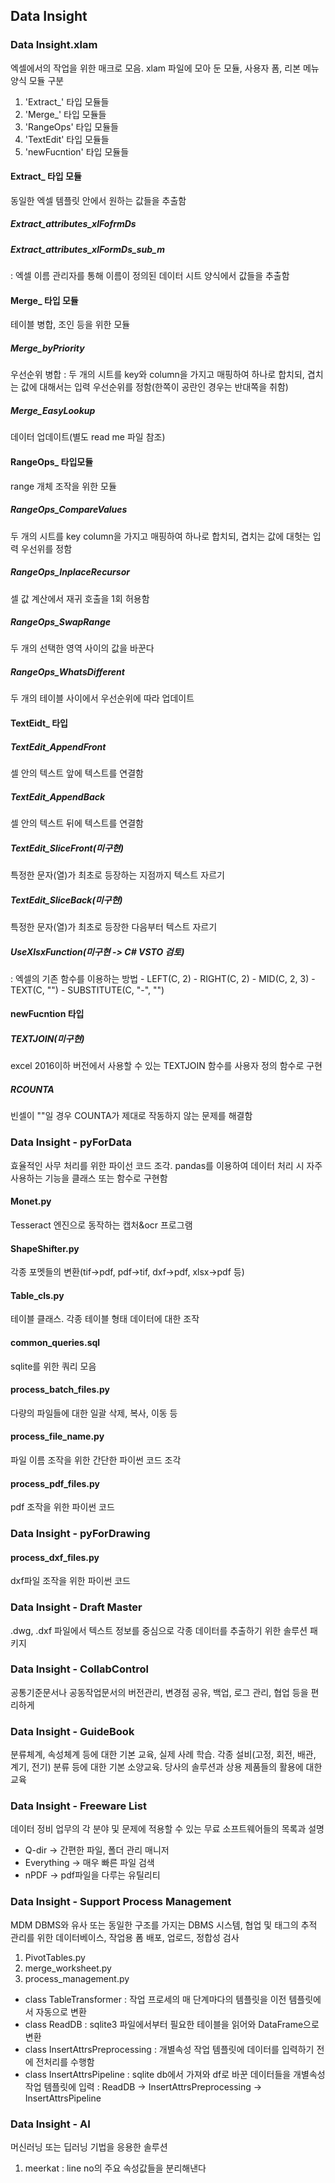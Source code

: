 ## Data Insight

### Data Insight.xlam 
  엑셀에서의 작업을 위한 매크로 모음. xlam 파일에 모아 둔 모듈, 사용자 폼, 리본 메뉴 양식
모듈 구분
1) 'Extract_' 타입 모듈들
2) 'Merge_' 타입 모듈들
3) 'RangeOps' 타입 모듈들
4) 'TextEdit' 타입 모듈들
5) 'newFucntion' 타입 모듈들


#### Extract_ 타입 모듈
  동일한 엑셀 템플릿 안에서 원하는 값들을 추출함

##### Extract_attributes_xlFofrmDs 
##### Extract_attributes_xlFormDs_sub_m
: 엑셀 이름 관리자를 통해 이름이 정의된 데이터 시트 양식에서 값들을 추출함

#### Merge_ 타입 모듈
  테이블 병합, 조인 등을 위한 모듈  
##### Merge_byPriority
  우선순위 병합 : 두 개의 시트를 key와 column을 가지고 매핑하여 하나로 합치되, 겹치는 값에 대해서는 입력 우선순위를 정함(한쪽이 공란인 경우는 반대쪽을 취함)
##### Merge_EasyLookup
  데이터 업데이트(별도 read me 파일 참조)

#### RangeOps_ 타입모듈
  range 개체 조작을 위한 모듈
##### RangeOps_CompareValues
  두 개의 시트를 key column을 가지고 매핑하여 하나로 합치되, 겹치는 값에 대헛는 입력 우선위를 정함
##### RangeOps_InplaceRecursor
  셀 값 계산에서 재귀 호출을 1회 허용함
##### RangeOps_SwapRange
  두 개의 선택한 영역 사이의 값을 바꾼다
##### RangeOps_WhatsDifferent
  두 개의 테이블 사이에서 우선순위에 따라 업데이트


#### TextEidt_ 타입

##### TextEdit_AppendFront 
  셀 안의 텍스트 앞에 텍스트를 연결함
##### TextEdit_AppendBack 
  셀 안의 텍스트 뒤에 텍스트를 연결함
##### TextEdit_SliceFront(미구현) 
  특정한 문자(열)가 최초로 등장하는 지점까지 텍스트 자르기
##### TextEdit_SliceBack(미구현)
  특정한 문자(열)가 최초로 등장한 다음부터 텍스트 자르기
##### UseXlsxFunction(미구현 -> C# VSTO 검토) 
  : 엑셀의 기존 함수를 이용하는 방법
    - LEFT(C, 2)
    - RIGHT(C, 2)
    - MID(C, 2, 3)
    - TEXT(C, "")
    - SUBSTITUTE(C, "-", "")

#### newFucntion 타입

##### TEXTJOIN(미구현)
  excel 2016이하 버전에서 사용할 수 있는 TEXTJOIN 함수를 사용자 정의 함수로 구현
##### RCOUNTA
  빈셀이 ""일 경우 COUNTA가 제대로 작동하지 않는 문제를 해결함

### Data Insight - pyForData 
  효율적인 사무 처리를 위한 파이선 코드 조각. pandas를 이용하여 데이터 처리 시 자주 사용하는 기능을 클래스 또는 함수로 구현함

#### Monet.py
  Tesseract 엔진으로 동작하는 캡처&ocr 프로그램
#### ShapeShifter.py
  각종 포멧들의 변환(tif->pdf, pdf->tif, dxf->pdf, xlsx->pdf 등)
#### Table_cls.py
  테이블 클래스. 각종 테이블 형태 데이터에 대한 조작
#### common_queries.sql
  sqlite를 위한 쿼리 모음
#### process_batch_files.py 
  다량의 파일들에 대한 일괄 삭제, 복사, 이동 등
#### process_file_name.py 
  파일 이름 조작을 위한 간단한 파이썬 코드 조각
#### process_pdf_files.py 
  pdf 조작을 위한 파이썬 코드

### Data Insight - pyForDrawing

#### process_dxf_files.py
  dxf파일 조작을 위한 파이썬 코드

### Data Insight - Draft Master
.dwg, .dxf 파일에서 텍스트 정보를 중심으로 각종 데이터를 추출하기 위한 솔루션 패키지

### Data Insight - CollabControl 
공통기준문서나 공동작업문서의 버전관리, 변경점 공유, 백업, 로그 관리, 협업 등을 편리하게

### Data Insight - GuideBook 
분류체계, 속성체계 등에 대한 기본 교육, 실제 사례 학습. 각종 설비(고정, 회전, 배관, 계기, 전기) 분류 등에 대한 기본 소양교육. 당사의 솔루션과 상용 제품들의 활용에 대한 교육

### Data Insight - Freeware List 
데이터 정비 업무의 각 분야 및 문제에 적용할 수 있는 무료 소프트웨어들의 목록과 설명
- Q-dir -> 간편한 파일, 폴더 관리 매니저
- Everything -> 매우 빠른 파일 검색
- nPDF -> pdf파일을 다루는 유틸리티

### Data Insight - Support Process Management
MDM DBMS와 유사 또는 동일한 구조를 가지는 DBMS 시스템, 협업 및 태그의 추적 관리를 위한 데이터베이스, 작업용 폼 배포, 업로드, 정합성 검사
1. PivotTables.py
2. merge_worksheet.py
3. process_management.py
- class TableTransformer : 작업 프로세의 매 단계마다의 템플릿을 이전 템플릿에서 자동으로 변환
- class ReadDB : sqlite3 파일에서부터 필요한 테이블을 읽어와 DataFrame으로 변환
- class InsertAttrsPreprocessing : 개별속성 작업 템플릿에 데이터를 입력하기 전에 전처리를 수행함
- class InsertAttrsPipeline : sqlite db에서 가져와 df로 바꾼 데이터들을 개별속성 작업 템플릿에 입력
: ReadDB -> InsertAttrsPreprocessing -> InsertAttrsPipeline


### Data Insight - AI
머신러닝 또는 딥러닝 기법을 응용한 솔루션
1. meerkat : line no의 주요 속성값들을 분리해낸다

